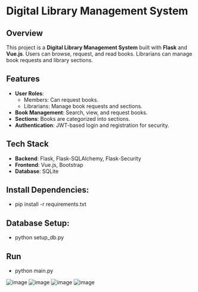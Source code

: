 # Digital Library Management System

## Overview

This project is a **Digital Library Management System** built with **Flask** and **Vue.js**. Users can browse, request, and read books. Librarians can manage book requests and library sections.

## Features

- **User Roles**: 
  - Members: Can request books.
  - Librarians: Manage book requests and sections.
- **Book Management**: Search, view, and request books.
- **Sections**: Books are categorized into sections.
- **Authentication**: JWT-based login and registration for security.

## Tech Stack

- **Backend**: Flask, Flask-SQLAlchemy, Flask-Security
- **Frontend**: Vue.js, Bootstrap
- **Database**: SQLite

## Install Dependencies:
- pip install -r requirements.txt
  
## Database Setup:
- python setup_db.py

## Run
- python main.py


![image](https://github.com/user-attachments/assets/baf9e4a4-7ce5-47f4-ac5f-80ff1624c669)
![image](https://github.com/user-attachments/assets/dd695390-f646-4f96-9554-3f1a75a0d31c)
![image](https://github.com/user-attachments/assets/10614ded-aa8f-412c-a1d2-0bc954d2b057)
![image](https://github.com/user-attachments/assets/5c3f3e09-6ace-4c7e-a3e0-041104d5bf06)


